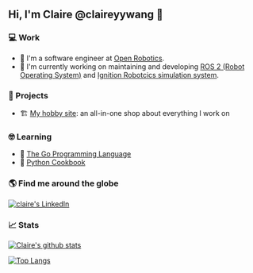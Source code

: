 ## Hi, I'm Claire @claireyywang 👋  
<!--
**claireyywang/claireyywang** is a ✨ _special_ ✨ repository because its `README.md` (this file) appears on your GitHub profile.

Here are some ideas to get you started:

- 🔭 I’m currently working on ...
- 🌱 I’m currently learning ...
- 👯 I’m looking to collaborate on ...
- 🤔 I’m looking for help with ...
- 💬 Ask me about ...
- 📫 How to reach me: ...
- 😄 Pronouns: ...
- ⚡ Fun fact: ...
--> 

### 💻 Work

- 🤖  I'm a software engineer at [Open Robotics](https://www.openrobotics.org/).
- 🔭  I'm currently working on maintaining and developing [ROS 2 (Robot Operating System)](https://github.com/ros2) and [Ignition Robotcics simulation system](https://github.com/ignitionrobotics). 

### 👷 Projects

- 🏗️ [My hobby site](www.clair3wang.com): an all-in-one shop about everything I work on

### 🤓 Learning

- 📖 [The Go Programming Language](https://www.gopl.io/)
- 📕 [Python Cookbook](https://www.oreilly.com/library/view/python-cookbook-3rd/9781449357337/)

### 🌎 Find me around the globe

[![claire's LinkedIn](https://img.shields.io/badge/linkedin-%230077B5.svg?&style=for-the-badge&logo=linkedin&logoColor=white)](https://www.linkedin.com/in/claireyywang/)

### 📈 Stats

[![Claire's github stats](https://github-readme-stats.vercel.app/api?username=claireyywang&hide=stars&show_icons=true&theme=buefy)](https://github.com/anuraghazra/github-readme-stats)

[![Top Langs](https://github-readme-stats.vercel.app/api/top-langs/?username=claireyywang&layout=compact&theme=buefy)](https://github.com/anuraghazra/github-readme-stats)

